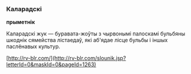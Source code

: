 ### Каларадскі
**прыметнік**

Каларадскі жук — буравата-жоўты з чырвонымі палоскамі бульбяны шкоднік сямейства лістаедаў, які аб'ядае лісце бульбы і іншых паслёнавых культур.

<a rel="author">[http://rv-blr.com/](http://rv-blr.com/slounik.jsp?letterId=0&maskId=0&pageId=1263)</a>
